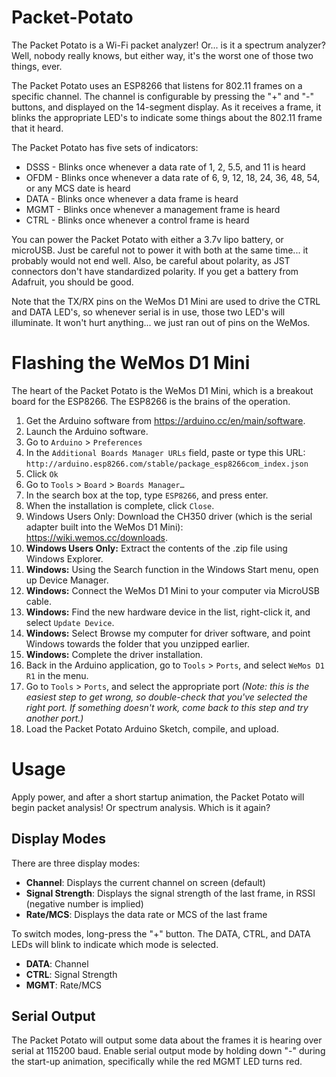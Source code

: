 # Packet-Potato

The Packet Potato is a Wi-Fi packet analyzer! Or... is it a spectrum analyzer? Well, nobody really knows, but either way, it's the worst one of those two things, ever.

The Packet Potato uses an ESP8266 that listens for 802.11 frames on a specific channel. The channel is configurable by pressing the "+" and "-" buttons, and displayed on the 14-segment display. As it receives a frame, it blinks the appropriate LED's to indicate some things about the 802.11 frame that it heard.

The Packet Potato has five sets of indicators:
* DSSS - Blinks once whenever a data rate of 1, 2, 5.5, and 11 is heard
* OFDM - Blinks once whenever a data rate of 6, 9, 12, 18, 24, 36, 48, 54, or any MCS date is heard
* DATA - Blinks once whenever a data frame is heard
* MGMT - Blinks once whenever a management frame is heard
* CTRL - Blinks once whenever a control frame is heard

You can power the Packet Potato with either a 3.7v lipo battery, or microUSB. Just be careful not to power it with both at the same time... it probably would not end well. Also, be careful about polarity, as JST connectors don't have standardized polarity. If you get a battery from Adafruit, you should be good.

Note that the TX/RX pins on the WeMos D1 Mini are used to drive the CTRL and DATA LED's, so whenever serial is in use, those two LED's will illuminate. It won't hurt anything... we just ran out of pins on the WeMos.

# Flashing the WeMos D1 Mini

The heart of the Packet Potato is the WeMos D1 Mini, which is a breakout board for the ESP8266. The ESP8266 is the brains of the operation.

1. Get the Arduino software from https://arduino.cc/en/main/software.
2. Launch the Arduino software.
3. Go to `Arduino` > `Preferences`
4. In the `Additional Boards Manager URLs` field, paste or type this URL:
`http://arduino.esp8266.com/stable/package_esp8266com_index.json`
5. Click `Ok`
6. Go to `Tools` > `Board` > `Boards Manager…`
7. In the search box at the top, type `ESP8266`, and press enter.
8. When the installation is complete, click `Close`.
9. Windows Users Only: Download the CH350 driver (which is the serial adapter built into the WeMos D1 Mini): https://wiki.wemos.cc/downloads.
10. **Windows Users Only:** Extract the contents of the .zip file using Windows Explorer.
11. **Windows:** Using the Search function in the Windows Start menu, open up Device Manager.
12. **Windows:** Connect the WeMos D1 Mini to your computer via MicroUSB cable.
13. **Windows:** Find the new hardware device in the list, right-click it, and select `Update Device`.
14. **Windows:** Select Browse my computer for driver software, and point Windows towards the folder that you unzipped earlier.
15. **Windows:** Complete the driver installation.
16. Back in the Arduino application, go to `Tools` > `Ports`, and select `WeMos D1 R1` in the menu.
17. Go to `Tools` > `Ports`, and select the appropriate port *(Note: this is the easiest step to get wrong, so double-check that you've selected the right port. If something doesn't work, come back to this step and try another port.)*
18. Load the Packet Potato Arduino Sketch, compile, and upload.

# Usage

Apply power, and after a short startup animation, the Packet Potato will begin packet analysis! Or spectrum analysis. Which is it again?

## Display Modes

There are three display modes:
- **Channel**: Displays the current channel on screen (default)
- **Signal Strength**: Displays the signal strength of the last frame, in RSSI (negative number is implied)
- **Rate/MCS**: Displays the data rate or MCS of the last frame

To switch modes, long-press the "+" button. The DATA, CTRL, and DATA LEDs will blink to indicate which mode is selected.

- **DATA**: Channel
- **CTRL**: Signal Strength
- **MGMT**: Rate/MCS

## Serial Output

The Packet Potato will output some data about the frames it is hearing over serial at 115200 baud. Enable serial output mode by holding down "-" during the start-up animation, specifically while the red MGMT LED turns red.

